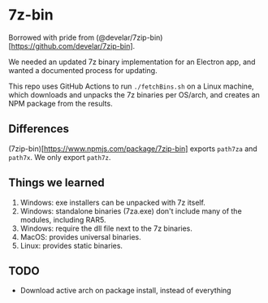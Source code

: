 # 7z-bin

Borrowed with pride from (@develar/7zip-bin)[https://github.com/develar/7zip-bin].

We needed an updated 7z binary implementation for an Electron app, and wanted a documented process for updating.

This repo uses GitHub Actions to run `./fetchBins.sh` on a Linux machine, which downloads and unpacks the 7z binaries per OS/arch, and creates an NPM package from the results.

## Differences

(7zip-bin)[https://www.npmjs.com/package/7zip-bin] exports `path7za` and `path7x`. We only export `path7z`.

## Things we learned

1. Windows: exe installers can be unpacked with 7z itself.
2. Windows: standalone binaries (7za.exe) don't include many of the modules, including RAR5.
3. Windows: require the dll file next to the 7z binaries.
4. MacOS: provides universal binaries.
5. Linux: provides static binaries.

## TODO

-   Download active arch on package install, instead of everything
